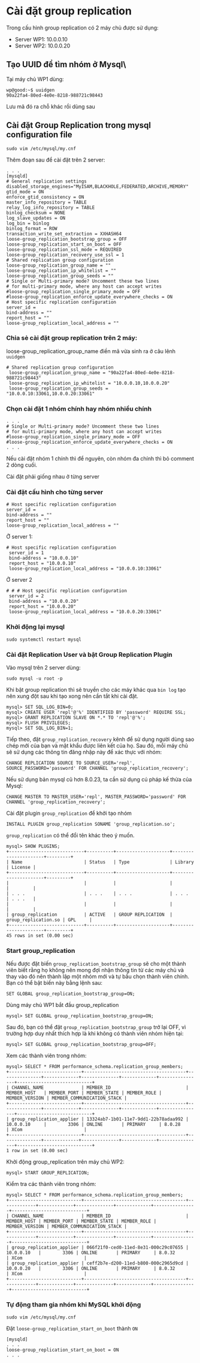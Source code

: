 # Cài đặt group replication

Trong cấu hình group replication có 2 máy chủ được sử dụng:
- Server WP1: 10.0.0.10
- Server WP2: 10.0.0.20

## Tạo UUID để tìm nhóm ở Mysql\

Tại máy chủ WP1 dùng:
```
wp@good:~$ uuidgen
90a22fa4-80ed-4e0e-8218-988721c98443
```
Lưu mã đó ra chỗ khác rồi dùng sau

## Cài đặt Group Replication trong mysql configuration file

```
sudo vim /etc/mysql/my.cnf
```

Thêm đoạn sau để cài đặt trên 2 server:
```
. . .
[mysqld]
# General replication settings
disabled_storage_engines="MyISAM,BLACKHOLE,FEDERATED,ARCHIVE,MEMORY"
gtid_mode = ON
enforce_gtid_consistency = ON
master_info_repository = TABLE
relay_log_info_repository = TABLE
binlog_checksum = NONE
log_slave_updates = ON
log_bin = binlog
binlog_format = ROW
transaction_write_set_extraction = XXHASH64
loose-group_replication_bootstrap_group = OFF
loose-group_replication_start_on_boot = OFF
loose-group_replication_ssl_mode = REQUIRED
loose-group_replication_recovery_use_ssl = 1
# Shared replication group configuration
loose-group_replication_group_name = ""
loose-group_replication_ip_whitelist = ""
loose-group_replication_group_seeds = ""
# Single or Multi-primary mode? Uncomment these two lines
# for multi-primary mode, where any host can accept writes
#loose-group_replication_single_primary_mode = OFF
#loose-group_replication_enforce_update_everywhere_checks = ON
# Host specific replication configuration
server_id = 
bind-address = ""
report_host = ""
loose-group_replication_local_address = ""
```

### Chia sẻ cài đặt group replication trên 2 máy:

loose-group_replication_group_name điền mã vừa sinh ra ở câu lênh `uuidgen`
```
# Shared replication group configuration
 loose-group_replication_group_name = "90a22fa4-80ed-4e0e-8218-988721c98443"
 loose-group_replication_ip_whitelist = "10.0.0.10,10.0.0.20"
 loose-group_replication_group_seeds = "10.0.0.10:33061,10.0.0.20:33061"
```

### Chọn  cài đặt 1 nhóm chính hay nhóm nhiều chính

```
. . .
# Single or Multi-primary mode? Uncomment these two lines
# for multi-primary mode, where any host can accept writes
#loose-group_replication_single_primary_mode = OFF
#loose-group_replication_enforce_update_everywhere_checks = ON
. . .
```

Nếu cài đặt nhóm 1 chính thì để nguyên, còn nhóm đa chính thì bỏ comment 2 dòng cuối.

Cài đặt phải giống nhau ở từng server


### Cài đặt cấu hình cho từng server

```
# Host specific replication configuration
server_id = 
bind-address = ""
report_host = ""
loose-group_replication_local_address = ""
```

Ở server 1:
```
# Host specific replication configuration
 server_id = 1
 bind-address = "10.0.0.10"
 report_host = "10.0.0.10"
 loose-group_replication_local_address = "10.0.0.10:33061"
```

Ở server 2
```
# # # Host specific replication configuration
 server_id = 2
 bind-address = "10.0.0.20"
 report_host = "10.0.0.20"
 loose-group_replication_local_address = "10.0.0.20:33061"
```

### Khởi động lại mysql

```
sudo systemctl restart mysql
```

### Cài đặt Replication User và bật Group Replication Plugin

Vào mysql trên 2 server dùng:
```
sudo mysql -u root -p
```
Khi bật group replication thì sẽ truyền cho các máy khác qua `bin log` tạo nên xung đột sau khi tạo xong nên cần tắt khi cài đặt.

```
mysql> SET SQL_LOG_BIN=0;
mysql> CREATE USER 'repl'@'%' IDENTIFIED BY 'password' REQUIRE SSL;
mysql> GRANT REPLICATION SLAVE ON *.* TO 'repl'@'%';
mysql> FLUSH PRIVILEGES;
mysql> SET SQL_LOG_BIN=1;
```

Tiếp theo, đặt `group_replication_recovery` kênh để sử dụng người dùng sao chép mới của bạn và mật khẩu được liên kết của họ. Sau đó, mỗi máy chủ sẽ sử dụng các thông tin đăng nhập này để xác thực với nhóm:
```
CHANGE REPLICATION SOURCE TO SOURCE_USER='repl', SOURCE_PASSWORD='password' FOR CHANNEL 'group_replication_recovery';
```

Nếu sử dụng bản mysql cũ hơn 8.0.23, ta cần sử dụng cú pháp kế thừa của Mysql:
```
CHANGE MASTER TO MASTER_USER='repl', MASTER_PASSWORD='password' FOR CHANNEL 'group_replication_recovery';
```

Cài đặt plugin `group_replication` để khởi tạo nhóm
```
INSTALL PLUGIN group_replication SONAME 'group_replication.so';
```
`group_replication` có thể đổi tên khác theo ý muốn.

```
mysql> SHOW PLUGINS;
+----------------------------+----------+--------------------+----------------------+---------+
| Name                       | Status   | Type               | Library              | License |
+----------------------------+----------+--------------------+----------------------+---------+
|                            |          |                    |                      |         |
| . . .                      | . . .    | . . .              | . . .                | . . .   |
|                            |          |                    |                      |         |
| group_replication          | ACTIVE   | GROUP REPLICATION  | group_replication.so | GPL     |
+----------------------------+----------+--------------------+----------------------+---------+
45 rows in set (0.00 sec)
```

### Start group_replication

Nếu được đặt biến `group_replication_bootstrap_group` sẽ cho một thành viên biết rằng họ không nên mong đợi nhận thông tin từ các máy chủ và thay vào đó nên thành lập một nhóm mới và tự bầu chọn thành viên chính. Bạn có thể bật biến này bằng lệnh sau:
```
SET GLOBAL group_replication_bootstrap_group=ON;
```

Dùng máy chủ WP1 bắt đầu group_replication
```
mysql> SET GLOBAL group_replication_bootstrap_group=ON;
```

Sau đó, bạn có thể đặt `group_replication_bootstrap_group` trở lại OFF, vì trường hợp duy nhất thích hợp là khi không có thành viên nhóm hiện tại:
```
mysql> SET GLOBAL group_replication_bootstrap_group=OFF;
```

Xem các thành viên trong nhóm:
```
mysql> SELECT * FROM performance_schema.replication_group_members;
+---------------------------+--------------------------------------+---------------+-------------+--------------+-------------+----------------+----------------------------+
| CHANNEL_NAME              | MEMBER_ID                            | MEMBER_HOST   | MEMBER_PORT | MEMBER_STATE | MEMBER_ROLE | MEMBER_VERSION | MEMBER_COMMUNICATION_STACK |
+---------------------------+--------------------------------------+---------------+-------------+--------------+-------------+----------------+----------------------------+
| group_replication_applier | 13324ab7-1b01-11e7-9dd1-22b78adaa992 | 10.0.0.10     |        3306 | ONLINE       | PRIMARY     | 8.0.28         | XCom                       |
+---------------------------+--------------------------------------+---------------+-------------+--------------+-------------+----------------+----------------------------+
1 row in set (0.00 sec)
```

Khởi động group_replication trên máy chủ WP2:
```
mysql> START GROUP_REPLICATION;
```

Kiểm tra các thành viên trong nhóm:
```
mysql> SELECT * FROM performance_schema.replication_group_members;
+---------------------------+--------------------------------------+-------------+-------------+--------------+-------------+----------------+----------------------------+
| CHANNEL_NAME              | MEMBER_ID                            | MEMBER_HOST | MEMBER_PORT | MEMBER_STATE | MEMBER_ROLE | MEMBER_VERSION | MEMBER_COMMUNICATION_STACK |
+---------------------------+--------------------------------------+-------------+-------------+--------------+-------------+----------------+----------------------------+
| group_replication_applier | 066f21f0-ced0-11ed-8e31-000c29c07655 | 10.0.0.10   |        3306 | ONLINE       | PRIMARY     | 8.0.32         | XCom                       |
| group_replication_applier | ceff2b7e-d200-11ed-b800-000c2965d9cd | 10.0.0.20   |        3306 | ONLINE       | PRIMARY     | 8.0.32         | XCom                       |
+---------------------------+--------------------------------------+-------------+-------------+--------------+-------------+----------------+----------------------------+
```

### Tự động tham gia nhóm khi MySQL khởi động

```
sudo vim /etc/mysql/my.cnf
```

Đặt `loose-group_replication_start_on_boot` thành `ON`
```
[mysqld]
. . .
loose-group_replication_start_on_boot = ON
. . .
```
